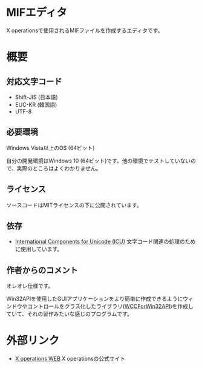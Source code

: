 # MIFエディタ

X operationsで使用されるMIFファイルを作成するエディタです。

# 概要

## 対応文字コード

- Shift-JIS (日本語)
- EUC-KR (韓国語)
- UTF-8

## 必要環境

Windows Vista以上のOS (64ビット)

自分の開発環境はWindows 10 (64ビット)です。他の環境でテストしていないので、実際のところはよくわかりません。

## ライセンス

ソースコードはMITライセンスの下に公開されています。

## 依存

- [International Components for Unicode (ICU)](http://site.icu-project.org/)
  文字コード関連の処理のために使用しています。

## 作者からのコメント

オレオレ仕様です。

Win32APIを使用したGUIアプリケーションをより簡単に作成できるようにウィンドウやコントロールをクラス化したライブラリ([WCCForWin32API](https://github.com/Dabasan/WCCForWin32API))を作成していて、それの習作みたいな感じのプログラムです。

# 外部リンク

- [X operations WEB](https://hp.vector.co.jp/authors/VA022962/xops/)
  X operationsの公式サイト

